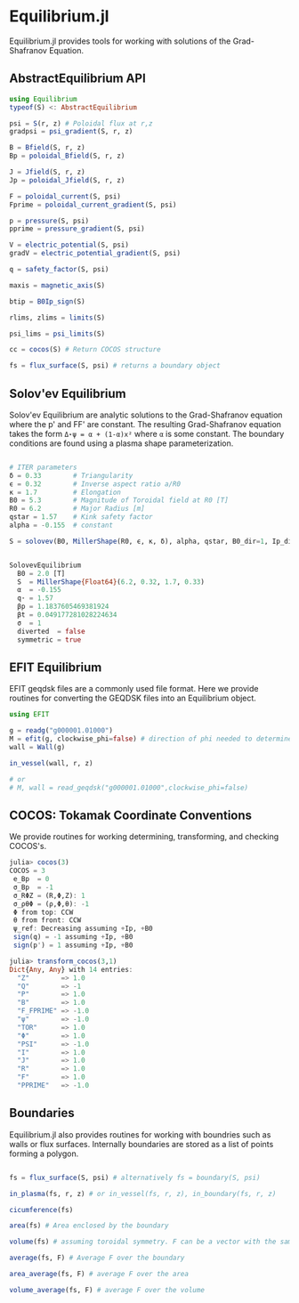 # Equilibrium.jl

Equilibrium.jl provides tools for working with solutions of the Grad-Shafranov Equation.

## AbstractEquilibrium API

```julia
using Equilibrium
typeof(S) <: AbstractEquilibrium

psi = S(r, z) # Poloidal flux at r,z
gradpsi = psi_gradient(S, r, z)

B = Bfield(S, r, z)
Bp = poloidal_Bfield(S, r, z)

J = Jfield(S, r, z)
Jp = poloidal_Jfield(S, r, z)

F = poloidal_current(S, psi)
Fprime = poloidal_current_gradient(S, psi)

p = pressure(S, psi)
pprime = pressure_gradient(S, psi)

V = electric_potential(S, psi)
gradV = electric_potential_gradient(S, psi)

q = safety_factor(S, psi)

maxis = magnetic_axis(S)

btip = B0Ip_sign(S)

rlims, zlims = limits(S)

psi_lims = psi_limits(S)

cc = cocos(S) # Return COCOS structure

fs = flux_surface(S, psi) # returns a boundary object

```

## Solov'ev Equilibrium
Solov'ev Equilibrium are analytic solutions to the Grad-Shafranov equation where the p' and FF' are constant.
The resulting Grad-Shafranov equation takes the form `Δ⋆ψ = α + (1-α)x²` where `α` is some constant.
The boundary conditions are found using a plasma shape parameterization.

```julia

# ITER parameters
δ = 0.33        # Triangularity
ϵ = 0.32        # Inverse aspect ratio a/R0
κ = 1.7         # Elongation
B0 = 5.3        # Magnitude of Toroidal field at R0 [T]
R0 = 6.2        # Major Radius [m]
qstar = 1.57    # Kink safety factor
alpha = -0.155  # constant

S = solovev(B0, MillerShape(R0, ϵ, κ, δ), alpha, qstar, B0_dir=1, Ip_dir=1)


SolovevEquilibrium
  B0 = 2.0 [T]
  S  = MillerShape{Float64}(6.2, 0.32, 1.7, 0.33)
  α  = -0.155
  q⋆ = 1.57
  βp = 1.1837605469381924
  βt = 0.049177281028224634
  σ  = 1
  diverted  = false
  symmetric = true
```

## EFIT Equilibrium
EFIT geqdsk files are a commonly used file format.
Here we provide routines for converting the GEQDSK files into an Equilibrium object.

```julia
using EFIT

g = readg("g000001.01000")
M = efit(g, clockwise_phi=false) # direction of phi needed to determine COCOS ID
wall = Wall(g)

in_vessel(wall, r, z)

# or
# M, wall = read_geqdsk("g000001.01000",clockwise_phi=false)

```

## COCOS: Tokamak Coordinate Conventions
We provide routines for working determining, transforming, and checking COCOS's.
```julia
julia> cocos(3)
COCOS = 3
 e_Bp  = 0
 σ_Bp  = -1
 σ_RΦZ = (R,Φ,Z): 1
 σ_ρθΦ = (ρ,Φ,θ): -1
 Φ from top: CCW
 θ from front: CCW
 ψ_ref: Decreasing assuming +Ip, +B0
 sign(q) = -1 assuming +Ip, +B0
 sign(p') = 1 assuming +Ip, +B0

julia> transform_cocos(3,1)
Dict{Any, Any} with 14 entries:
  "Z"        => 1.0
  "Q"        => -1
  "P"        => 1.0
  "B"        => 1.0
  "F_FPRIME" => -1.0
  "ψ"        => -1.0
  "TOR"      => 1.0
  "Φ"        => 1.0
  "PSI"      => -1.0
  "I"        => 1.0
  "J"        => 1.0
  "R"        => 1.0
  "F"        => 1.0
  "PPRIME"   => -1.0
```

## Boundaries
Equilibrium.jl also provides routines for working with boundries such as walls or flux surfaces. Internally boundaries are stored as a list of points forming a polygon.

```julia

fs = flux_surface(S, psi) # alternatively fs = boundary(S, psi)

in_plasma(fs, r, z) # or in_vessel(fs, r, z), in_boundary(fs, r, z)

cicumference(fs)

area(fs) # Area enclosed by the boundary

volume(fs) # assuming toroidal symmetry. F can be a vector with the same length as fs or a function of (r,z)

average(fs, F) # Average F over the boundary

area_average(fs, F) # average F over the area

volume_average(fs, F) # average F over the volume
```
